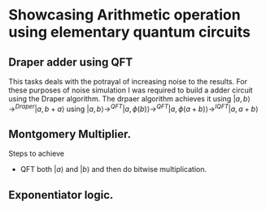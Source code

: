 # Showcasing Arithmetic operation using elementary quantum circuits

## Draper adder using QFT
This tasks deals with the potrayal of increasing noise to the results. For these purposes of noise simulation I was required to build a adder circuit using the Draper algorithm. The drpaer algorithm achieves it using $|a,b\rangle \rightarrow^{Draper} |a,b+a\rangle$ using $|a,b\rangle \rightarrow^{QFT} |a,\phi(b)\rangle \rightarrow^{QFT} |a,\phi(a+b)\rangle \rightarrow^{IQFT} |a,a+b\rangle$

## Montgomery Multiplier.
Steps to achieve 
- QFT both $|a\rangle$ and $|b\rangle$ and then do bitwise multiplication. 

## Exponentiator logic.
